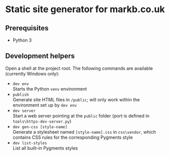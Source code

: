 # Static site generator for markb.co.uk

## Prerequisites

- Python 3

## Development helpers

Open a shell at the project root. The following commands are available (currently Windows only):

- `dev env`  
  Starts the Python `venv` environment
- `publish`  
   Generate site HTML files in `/public`; will only work within the environment set up by `dev env`
- `dev server`  
  Start a web server pointing at the `public` folder (port is defined in `tools\https-dev-server.py`)
- `dev gen-css [style-name]`  
  Generate a stylesheet named `[style-name].css` in `css\vendor`, which contains CSS rules for the corresponding Pygments style
- `dev list-styles`  
  List all built-in Pygments styles
